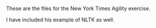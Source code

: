 These are the files for the New York Times Agility exercise.

I have included his example of NLTK as well.
